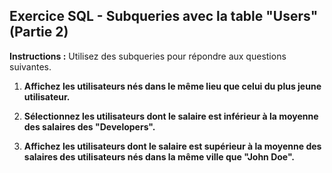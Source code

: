 ## Exercice SQL - Subqueries avec la table "Users" (Partie 2)

**Instructions :** Utilisez des subqueries pour répondre aux questions suivantes.

1. **Affichez les utilisateurs nés dans le même lieu que celui du plus jeune utilisateur.**

2. **Sélectionnez les utilisateurs dont le salaire est inférieur à la moyenne des salaires des "Developers".**

3. **Affichez les utilisateurs dont le salaire est supérieur à la moyenne des salaires des utilisateurs nés dans la même ville que "John Doe".**

